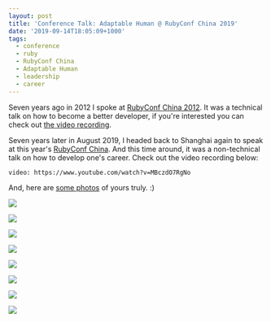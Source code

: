 ```yaml
---
layout: post
title: 'Conference Talk: Adaptable Human @ RubyConf China 2019'
date: '2019-09-14T18:05:09+1000'
tags:
  - conference
  - ruby
  - RubyConf China
  - Adaptable Human
  - leadership
  - career
---
```


Seven years ago in 2012 I spoke at [RubyConf China 2012](http://2012.rubyconfchina.org/). It was a technical talk on how to become a better developer, if you're interested you can check out [the video recording](https://www.youtube.com/watch?v=DeBsmdDmB9A).

Seven years later in August 2019, I headed back to Shanghai again to speak at this year's [RubyConf China](http://rubyconfchina.org/). And this time around, it was a non-technical talk on how to develop one's career. Check out the video recording below:

`video: https://www.youtube.com/watch?v=MBczdO7RgNo`

And, here are [some photos](https://photos.app.goo.gl/VavY5PgBGezZaqMr6) of yours truly. :)

![](https://lh3.googleusercontent.com/5WAF3kG7lcjoHBJyW1cZXjyfQ50CtiAFtE9jDZQNVxqv3Vx8poJ2pkJ0gN-iRy8Xll0WmQLbnNdu8ackq5QIyNi4U6pP8YLSOjeD99azl4Id_nQZ6-ZDIEF5yg7NWdoKinEKZP9umzdhPsDP4E9eilxOctHWG9BZ5oWS0NcYoGyWCx6wgv0zV2VQxX_ND49YkAz7VLe0RvoGkqVBBsGiqaNXMePFVp3yiS9QkVkp866duSJk1o8kBd3eUgP54znSoFG3G7zKgPmsyRcPkJiR4TjFQX_EcLY4EhGPPhJBy371E_h3jdA88Y_W2Y-qQLqmrTtRzx_c6zVJonVLSOZRPg3H4ZZU3ZpwbeWq09wzv6XgI_obzvRX9uWThj43TXbJGbAym_pwagzurao08D5i0-EfM0P2StjJ72Fl2pissiMsxlKm5m3j5SBmKiO_mp5hXIVuOe0W81sTIv7DB4yKGC-_meQgrKZDV2jFObdAIJ0pLR8TbsLYra2ljl9JBKi_1m0Q2kNhN3EX9eqxV4-i1yabOkl132DzVHg81MXBHt58oi2byfqmtv5Nzibf2UdGWku7up_71N4jl-hP9ZiRE5vxjvpx1FMuX_g9JSXAjQpbFIOxoYNG98TuP6i1zUwy-ItUfdK-KpTgd6tvtR0eU7tVnbdfGF4uQgpgTWMYxsRHT98xflCS0twqnoDxMH1UhTLMbjyVbBFlTihtl5dvMRWiwB8v6if74HA5b3jcmJTLjN0CWQ=w800-no)

![](https://lh3.googleusercontent.com/MqS8YsePpXrxE1x6ZdUTexS_YkFXV3ivU5deks73l-hdXjrNsg3qu6dU8ykdjnfrIGI5o9aScbHNDe6soOF3tp8-k7ho340cj0kU9tbQSxr7A45WdF0Vc1DjiGlTOeTq8m0pDdCW_FsE5hejK0Ojv9Gmmv6AE9jfv-9ny1xtD3aYc-TE26x8RMZImPWVcASX-Q4j7vxwL7QkCXGSJqxk__fsJBST4_DAm9SAJckJURRsSLrxMELejTIgklg89Ku57n8ErpPyQLZeII1qtMzP71D_IZpYw4IbkXnRdEkmgtAoKlnkbhfm9dTeNaLA3cbbQH7MdhyjCA1BHV4Pb-GS0WmlJz0UznC97240N7NYwc9eydZIRl7XIWSIpQa422MjYexp9HaXE_0kigj4im6r1F1yyXUa4nZZl27IX4dSDNUuDeswXOHjlhZ6LwPzCU38ybsP3N-D5DmAwBfxZ4HceiC4TIw0h-TASjdO9GiFT5L0kQWdlYCyodG_PTiRcH66C8eKMbFpNRo4kHyC9xv9cpCitpuo1zpK71iG0qGted8RqKumc1IUmOVmixLUGMBn4N8fLzH9bHWI5-QgIFcAwjX-KpBF66bOQ8KFu80AfYvrjj_-uuLiJMAslQrdTH4Emke_GTiB33TqO-Sg_PlVtlxIY02apmukpgvA6g_zr8UBSNCeZBEGXFR55JuIXt6sQJyuqKJf5kwWiUNTB3dGK_VUxz8zQQ6OvZO2hAIkOzYnh1TwSA=w800-no)

![](https://lh3.googleusercontent.com/GwcPQdQwUj4EZ5phpPq7oQSrsxz5xMPCNHzrcHx9NDTGsVvFJigPPgH_9Nomo3dfSnMjgZvVNWiOUA6schD2N_yiEYU9jVBDitTQjop3OLCTjOGgU-9Q_JFP6YWwW4qvcKr4E_WkUR2ncZXicpMlVTF9vDHteCUK03-h-0SQQklQRSyP4CZsm7CJUqPAieV5TlsGspbIaZ0HncXp1IHCcsA9hcsZszDLwI5XclX2ZYHWpccbYc8EngNP61wDDL6Jj8USkxlPBN_J2fjkpexA_RU16GN_PzP_mHcWOrX20Qo_U1ftx1O2BR47C_EMk_7eQBYFeyISV6Njvc7_rmoTFme01SK8rvpJhpaY2FjhmwaiwnTG_QxaPOezLq20N4LbNGJjJAspkjHoGmB_VRl2WzGTGv-sizvRHltpcZBhLFI2NaKBkjxbdCbGbmW-fwa192jx5SW_rqDxMRuGf0F9GDAWPNzI46-gfLIeMUbKZiq6D5FRqU1LBnhyK0BKX6QxtWiqY_cIHk1BThjMUuMCAUBvVJKaRz3-k7de-JH0YV8Wg6d-yHMU0nclpShtnHKKH-ZABLxF8S_6GC6lsGyObm8BwxA-eZesp4I3_pM2-GSn5YYbYxp5cf5mS34TcrnHbWBORYENVddDX9RVZBf6J9Hn42rO0z8lKEK4O3K7xkLXh3ntmfeJikM6RB-xXx-VZYMdLx_IZkjKP1NhnpSWaJhrBiXeAk9pdNRzbzz7JBxrAOFTRA=w800-no)

![](https://lh3.googleusercontent.com/o629eWYguKoS9bjBAWpeQ05j2I_ulKDUDx7mBoigOaQAumd7ALULmPJ0rMDmkeSJOjm17lj4s_HPM2Xdz5aS8IqCDqDPHfIBOaVD2xw-5TwWMN3WrKMWC3sPArh2R5HHmw8XApO3SpgNCoLPJirwg-WsJaVzqdWKoJmLZIfPMf-aT-z0jJFTAUyLJzmxxJ_GNUtiX0BBuKLaS6ae7J-kWGLeeJ3Wodli7jWzOwdTQi0inem5ro9inHfS-HcOsOUn2bofObday9QGVnDmG4h5cuc7jwvUUUNtx1tw__HHvaPs5wF_lPSitwhBGmUlvR_DWe-o_ZIphXPtUE3N5rA_GitUxI_BAYpMG_AYq4GYUXwoyTotrtZdqn4cD1Vc9DE3bWfGeIEWV4Rk3XkMSFfLCGIta6LWoPYYtU0onJPNERgTgog4blAmoLPNotUFH_JRLji3VOAl3dwksL4FPVHH6huqDyYfcBKGZ8714_-8qvOZjs5D-vuTWMjZ5ggxeHceORfHROZK8uBGAF0Dfwd8ySZi1ZQMkU0fTjGpUu6Vw0HX91xpoyTuDimDkdpfHD5KSIS4EaWsvfsDh1bScFi3wb0fZNTDbNeXTM2gbLE5kzcXkLC_bB27UggVXNJHcgyjEvKrO6WohKVUyk0S3TMhuQzebBNA-cKAwjg6uNjAc7iw9dunJy9o685Pn4i9C0Th1V6hT-ECp__QkDLnP4EMPsQmhtCVdKad8NFTJljl82Wnm71vyg=w800-no)

![](https://lh3.googleusercontent.com/0-9oruOGEu8TI9ziGr7Wjyu3p6i_yct3-cpoUAaUEcRXcVOD0g4M0Wi23eGsYJaG-JclUVm8gSEvbZRmIOrV2ypJ_dbfp7ew6BNThn5XXYz8is3whtfsF0us0Aoyge3HKppHGPFbHelWLPCw4mx2DuW5JYFMC0LyP4GxSj0s0rd08BmYrWQ82UY87gpGCUV1NrrS5PqasdUceXu0kJkQZ2zrnFyTIe0fgR74y1wPwJCFjEBZ-trO1trCztMyOdGvYjimSYSJ7NC4c-MaBcKfGVt96wdqm91FBmPW65msShxW_qJclHwxbJnHYbJ27vEbl6LxF2Cq67zb4X5zQlxxPVaYUJDiEE98e1cInOAFa0p3DGey8kiefhJJLLXBz4hss-IjyruuyC5O4l9uWdpkJ4oSGMp4wQlTli6DHrx08BRxW-JbBsjxxFjl5DoG4wViNNRhz2aCP1F4Vi2Y9-2O8RWHZvZr1wPOwzItrlV8yWSd1R2piOCbsz5I86mC7JcdhAAcOHjz-x8WkBW2l48hWDyArUmF3GQJXPs-c7LOMusb7dFSkDNfMQbpz9gMX-MGPHKXBU4D0F79kpK2IlucKXqJ0dwNnv3tJHaxA3CO1GNlvl0CbfnZ75SbewmnJ8p-hh4laRWsprzYEa8lzV5BpdUT2irF2hol370SIAyfYPo_YXI-FWJtxjQqPm37AodQFAEiVknbsLb7gHGSPwJXbVXkbkikmgGoo2izpmHNN1qmSNJCmQ=w800-no)

![](https://lh3.googleusercontent.com/QWWFWmgn9SI9hc-F9xM9xydgPCiSW2VWVmDjRg435ajhVogEiAoB9PX-1RKaVUjDiKRyhc0mj2qkbA4PLt-zwjFZJv4NdisLfrTkrq5nIJNyF3tCbqnSCbccv7Z5RVTDS9Mooq7NuB81pvvF-S9JTXkJSwsXBv6VNY3x-dJy0Dhv_GM7rglLs3z5wqQNExtoMLaNZ7nly0ZXUom1AD-bGMOk1e0HXNe6YPiROS5FS6fvkZpNq4mPJXOYrAO7TYNpxGJ_8lL5-cWEWz881u4dtqC00V9jjYmB3Zv3GIcg_BNzJ-chAeVxYVNWtSbjSbVrIDv3c6-2toJy3q7RZsIlnJIzEsq2qo9zhAxVrBDMt4kJ50rqLvIJp4aYKDIbKH_YrYjWKXG3Nz9h1pkqyYw93J6oRq_8JS2W8k8aFzbKM4ASBCcCSvOHrfQLW4F9Jda743roruGOP7O0vMS-9gUZEGwWY-l-KM1pye7Mk93heJFgO38LVTxbHprsqAoxJ3YsegKVK3iHR54Roh4Ad8DZT_3egIsoM4RDas3a58nb8u3i7v9knNRMcXcdRiAHXVjDOLDEcQ1uxWYZehG9sUhfXHB85bvkbzPruTsMJRNJNUHv-XxDy4qN4Mp-KMiWXa5yQcajZ18znq8T5Fh8MwNvZ-n7V7fmR12NzIs6P4QFU7pV21W6dIFLMftdVMHg5Tyb7cgnhrPFA9xIllzC6uU5LpwpQ-F8Mul0zj4NuX_eQdgM4CRa9g=w800-no)

![](https://lh3.googleusercontent.com/gmv02CzGXpgNFo9j7TSxNJSBPQ1SHS0ezY6KLnKVcOMuSY0BciIr00Q9eQovmNZsKn8k_7c6BZZKdKd42hIutQEY9LWOW0eiHrI6ZaKLB5S5QBkvTfUR1MGWlWPO_04EeRNi5dE8SLc-1gjjpS3eAv0HiHVyDWc2P3SEslkFX94-qXB_5HjQgny8H-wIdpdYOzjwfjIqnVaePN-MOVCZooQUNRSu760DSegdU2gdSAisAVoQqMzejevk3XkiAHXNgCeQMwUCt33qMh9BhQWjPLP6r1DRFUAQ9SWKFodVe_pTxAIgxky4KS5dfGC9uhE6A5wefxiXFLJLtyJJT7uG3-v0Bp7fCxt_8SWqK0F7iqTUlv_qjIcaDt6DtBdDTFX96A2QZYArAUH9f9boiQO-TmERuc4faN6g2o0d9JgAD5DsLFmO_O6i6hgD1ONP-vzoKd0ZFQHMeVX9xhPIMV40uqUr0w72_S9LFlSIKnHmEM0JyHM_v-e4n2EnkQwKWt5W4IgQdmSDiBmnxX1KTjAoo9ddkPhXoXmzhezma0z8uRAO2M3aM_jr67sAhfSZMvPBUkwTwS7h0_KLqjJoVKmXGcNBVM9zxVWipSiu1Ny07wNdixDkS27oGY2aejzudYp2L2dNrQJuN16cesP97oodYCSOs6Qy1CF4N_7i6wrCtd9bMEK7CxEljc7gGrV9hhP-3PNDLePt3Lcb8B8RNgRdsOhTJIs5v8hsQj_VzyOTxfqzTrmy6g=w800-no)

![](https://lh3.googleusercontent.com/22Jb93H__Xpik_DJBWm1ulTks-BG0v0jwpmZj3rQzWG_cvmjZfrFrGA9y-XhddG5-9l7pe0lMLRK8UsX3eBr7wKb8ShNX73S_kCGdMSsJ1JvL4hEatyOQ7-0RhRCkZ0jot9KPJV2zJRM764kT2KR_IicD_EhTzXgoA-RoGu9C3NcQ9rAX5uWF3pleHLJ1LNmu0DEeBxF3XuoF3IVW9dbkfioyBMF-kn82RDe1f9RIIRabJSOWXl_QIYI47aE07XrCU7SRlf9jnF-W0-YxiMYHmElDKoD7HP8ySLx6QCkjQNF5lMC7dF6R25jcwrK4co7rCU20gsMBb2vkalwHvfFxcsIgShugRDzjUjdqzoZ3GT_4WFA9MoYBAShvNAn0L-eWMrAhv-XOXpkjfeeS-BVP2SwusFHK0wLkCzsmH5FD7d0J44QpkgvFojZX0zj6x-KbIsGD-yl2cEqsUkzYGZufBlo2tRobAyNOv89E9aT1BeQs76cvwykybO5AMWCsV6ikr_fExZQMPwqMTg-8FoOhpff6mTUyKVqMXlbk0-8JP-IkaCr8V8rqUUpDtDrZLNVXxIDj0rEXp9MzIZgiSe7MDViHKnEpOGY6vP_GGGpvWkZY8mAEpTTyRH0cJFAZ4jVV6hQmzqMvREmZcOLUDKIFdG_fM-bJOO-bGMx1Bi3371GJch81K273_pdJka7AUB391dOPv0wZCp3y_qRWeabrhfhpYSD_87ncMY7pgvMqtJMMmwDaQ=w800-no)
